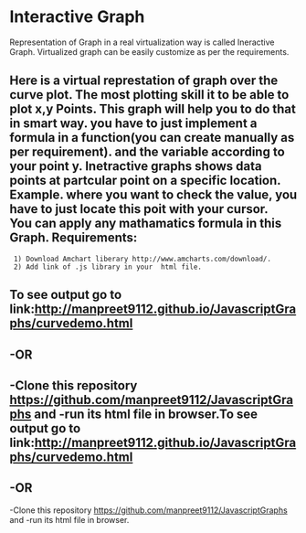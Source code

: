 # Interactive Graph
Representation of Graph in a real virtualization  way is called Ineractive Graph. Virtualized graph 
can be easily customize as per the requirements. 

Here is a virtual represtation of graph over the curve plot. The most plotting skill it to be able to plot x,y Points. 
This graph will help you to do that in smart way. you have to just implement a formula in a function(you can create 
manually as per requirement). and the variable according to your point y.
Inetractive graphs shows data points at partcular point on a specific location. 
Example. where you want to check the value, you have to just locate this poit with your cursor.  
You can apply any mathamatics formula in this Graph. 
Requirements:
-----------------------------
     1) Download Amchart liberary http://www.amcharts.com/download/.
     2) Add link of .js library in your  html file.
     
To see output go to link:http://manpreet9112.github.io/JavascriptGraphs/curvedemo.html   
-    
-OR
---------------------------
-Clone this repository https://github.com/manpreet9112/JavascriptGraphs and
-run its html file in browser.To see output go to link:http://manpreet9112.github.io/JavascriptGraphs/curvedemo.html   
-    
-OR
---------------------------
-Clone this repository https://github.com/manpreet9112/JavascriptGraphs and
-run its html file in browser.

